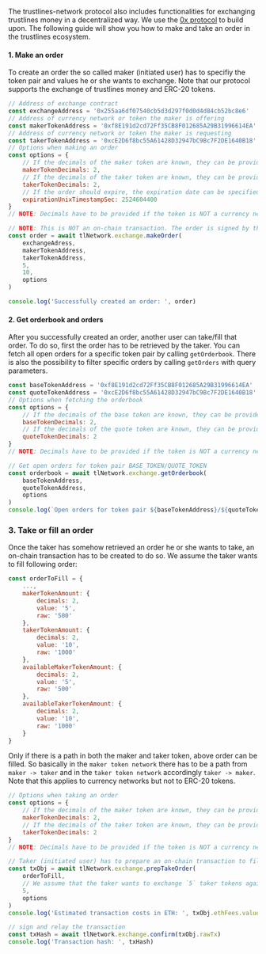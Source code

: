 The trustlines-network protocol also includes functionalities for exchanging trustlines money in a decentralized way. We use the [0x protocol](https://0xproject.com/) to build upon. The following guide will show you how to make and take an order in the trustlines ecosystem.

#### 1. Make an order
To create an order the so called maker (initiated user) has to specifiy the token pair and values he or she wants to exchange. Note that our protocol supports the exchange of trustlines money and ERC-20 tokens.
```javascript
// Address of exchange contract
const exchangeAddress = '0x255aa6df07540cb5d3d297f0d0d4d84cb52bc8e6'
// Address of currency network or token the maker is offering
const makerTokenAddress = '0xf8E191d2cd72Ff35CB8F012685A29B31996614EA'
// Address of currency network or token the maker is requesting
const takerTokenAddress = '0xcE2D6f8bc55A61428D32947bC9Bc7F2DE1640B18'
// Options when making an order
const options = {
    // If the decimals of the maker token are known, they can be provided here
    makerTokenDecimals: 2,
    // If the decimals of the taker token are known, they can be provided here
    takerTokenDecimals: 2,
    // If the order should expire, the expiration date can be specified here
    expirationUnixTimestampSec: 2524604400
}
// NOTE: Decimals have to be provided if the token is NOT a currency network.

// NOTE: This is NOT an on-chain transaction. The order is signed by the initiated user and stored on the relay server.
const order = await tlNetwork.exchange.makeOrder(
    exchangeAdress,
    makerTokenAddress,
    takerTokenAddress,
    5,
    10,
    options
)

console.log('Successfully created an order: ', order)
```

#### 2. Get orderbook and orders
After you successfully created an order, another user can take/fill that order. To do so, first the order has to be retrieved by the taker. You can fetch all open orders for a specific token pair by calling `getOrderbook`. There is also the possibility to filter specific orders by calling `getOrders` with query parameters.
```javascript
const baseTokenAddress = '0xf8E191d2cd72Ff35CB8F012685A29B31996614EA'
const quoteTokenAddress = '0xcE2D6f8bc55A61428D32947bC9Bc7F2DE1640B18'
// Options when fetching the orderbook
const options = {
    // If the decimals of the base token are known, they can be provided here
    baseTokenDecimals: 2,
    // If the decimals of the quote token are known, they can be provided here
    quoteTokenDecimals: 2
}
// NOTE: Decimals have to be provided if the token is NOT a currency network

// Get open orders for token pair BASE_TOKEN/QUOTE_TOKEN
const orderbook = await tlNetwork.exchange.getOrderbook(
    baseTokenAddress,
    quoteTokenAddress,
    options
)
console.log(`Open orders for token pair ${baseTokenAddress}/${quoteTokenAddress}`, orderbook)
```

### 3. Take or fill an order
Once the taker has somehow retrieved an order he or she wants to take, an on-chain transaction has to be created to do so. We assume the taker wants to fill following order:
```javascript
const orderToFill = {
    ...,
    makerTokenAmount: {
        decimals: 2,
        value: '5',
        raw: '500'
    },
    takerTokenAmount: {
        decimals: 2,
        value: '10',
        raw: '1000'
    },
    availableMakerTokenAmount: {
        decimals: 2,
        value: '5',
        raw: '500'
    },
    availableTakerTokenAmount: {
        decimals: 2,
        value: '10',
        raw: '1000'
    }
}
```
Only if there is a path in both the maker and taker token, above order can be filled. So basically in the `maker token network` there has to be a path from `maker -> taker` and in the `taker token network` accordingly `taker -> maker`.  Note that this applies to currency networks but not to ERC-20 tokens.
```javascript
// Options when taking an order
const options = {
    // If the decimals of the maker token are known, they can be provided here
    makerTokenDecimals: 2,
    // If the decimals of the taker token are known, they can be provided here
    takerTokenDecimals: 2
}
// NOTE: Decimals have to be provided if the token is NOT a currency network

// Taker (initiated user) has to prepare an on-chain transaction to fill an order
const txObj = await tlNetwork.exchange.prepTakeOrder(
    orderToFill,
    // We assume that the taker wants to exchange `5` taker tokens against maker tokens
    5,
    options
)
console.log('Estimated transaction costs in ETH: ', txObj.ethFees.value)

// sign and relay the transaction
const txHash = await tlNetwork.exchange.confirm(txObj.rawTx)
console.log('Transaction hash: ', txHash)
```